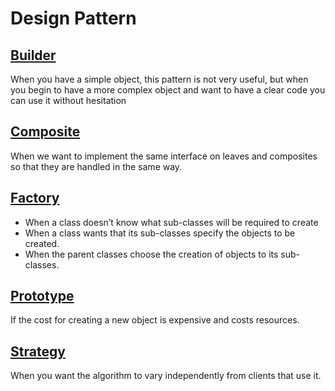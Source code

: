 # Design Pattern
## [Builder](src/main/java/builder)
When you have a simple object, this pattern is not very useful, but when you begin to have a more complex object and want to have a clear code you can use it without hesitation

## [Composite](src/main/java/composite)
When we want to implement the same interface on leaves and composites so that they are handled in the same way.

## [Factory](src/main/java/factory)
* When a class doesn’t know what sub-classes will be required to create
* When a class wants that its sub-classes specify the objects to be created.
* When the parent classes choose the creation of objects to its sub-classes.

## [Prototype](src/main/java/prototype)
If the cost for creating a new object is expensive and costs resources.

## [Strategy](src/main/java/strategy)
When you want the algorithm to vary independently from clients that use it.
